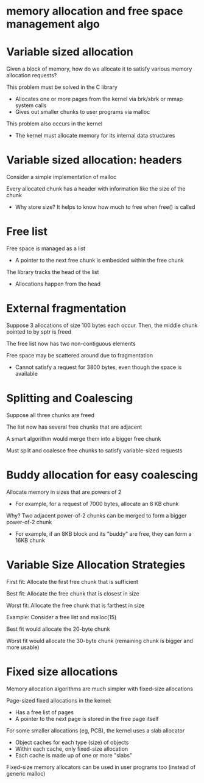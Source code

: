 # memory allocation and free space management algo

# Variable sized allocation

Given a block of memory, how do we allocate it to satisfy various memory allocation requests?

This problem must be solved in the C library
- Allocates one or more pages from the kernel via brk/sbrk or mmap system calls
- Gives out smaller chunks to user programs via malloc

This problem also occurs in the kernel
- The kernel must allocate memory for its internal data structures

# Variable sized allocation: headers

Consider a simple implementation of malloc

Every allocated chunk has a header with information like the size of the chunk
- Why store size? It helps to know how much to free when free() is called

# Free list

Free space is managed as a list
- A pointer to the next free chunk is embedded within the free chunk

The library tracks the head of the list
- Allocations happen from the head

# External fragmentation

Suppose 3 allocations of size 100 bytes each occur. Then, the middle chunk pointed to by sptr is freed

The free list now has two non-contiguous elements

Free space may be scattered around due to fragmentation
- Cannot satisfy a request for 3800 bytes, even though the space is available

# Splitting and Coalescing

Suppose all three chunks are freed

The list now has several free chunks that are adjacent

A smart algorithm would merge them into a bigger free chunk

Must split and coalesce free chunks to satisfy variable-sized requests

# Buddy allocation for easy coalescing

Allocate memory in sizes that are powers of 2
- For example, for a request of 7000 bytes, allocate an 8 KB chunk

Why? Two adjacent power-of-2 chunks can be merged to form a bigger power-of-2 chunk
- For example, if an 8KB block and its "buddy" are free, they can form a 16KB chunk

# Variable Size Allocation Strategies

First fit: Allocate the first free chunk that is sufficient

Best fit: Allocate the free chunk that is closest in size

Worst fit: Allocate the free chunk that is farthest in size

Example: Consider a free list and malloc(15)

Best fit would allocate the 20-byte chunk

Worst fit would allocate the 30-byte chunk (remaining chunk is bigger and more usable)

# Fixed size allocations

Memory allocation algorithms are much simpler with fixed-size allocations

Page-sized fixed allocations in the kernel:
- Has a free list of pages
- A pointer to the next page is stored in the free page itself

For some smaller allocations (eg, PCB), the kernel uses a slab allocator
- Object caches for each type (size) of objects
- Within each cache, only fixed-size allocation
- Each cache is made up of one or more "slabs"

Fixed-size memory allocators can be used in user programs too (instead of generic malloc)
